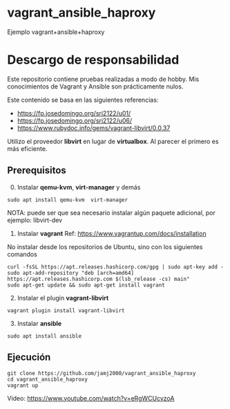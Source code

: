 # vagrant_ansible_haproxy
Ejemplo vagrant+ansible+haproxy


# Descargo de responsabilidad

Este repositorio contiene pruebas realizadas a modo de hobby. Mis conocimientos de Vagrant y Ansible son prácticamente nulos.

Este contenido se basa en las siguientes referencias:

- https://fp.josedomingo.org/sri2122/u01/
- https://fp.josedomingo.org/sri2122/u06/ 
- https://www.rubydoc.info/gems/vagrant-libvirt/0.0.37

Utilizo el proveedor **libvirt** en lugar de **virtualbox**. Al parecer el primero es más eficiente.

## Prerequisitos

0. Instalar **qemu-kvm**, **virt-manager** y demás

```console
sudo apt install qemu-kvm  virt-manager
```

NOTA: puede ser que sea necesario instalar algún paquete adicional, por ejemplo: libvirt-dev


1. Instalar **vagrant**
   Ref: https://www.vagrantup.com/docs/installation

No instalar desde los repositorios de Ubuntu, sino con los siguientes comandos 

```console
curl -fsSL https://apt.releases.hashicorp.com/gpg | sudo apt-key add -
sudo apt-add-repository "deb [arch=amd64] https://apt.releases.hashicorp.com $(lsb_release -cs) main"
sudo apt-get update && sudo apt-get install vagrant
```

2. Instalar el plugin **vagrant-libvirt**

```console
vagrant plugin install vagrant-libvirt
```

3. Instalar **ansible**

```console
sudo apt install ansible
```

## Ejecución

```console
git clone https://github.com/jamj2000/vagrant_ansible_haproxy
cd vagrant_ansible_haproxy
vagrant up
```

Video: https://www.youtube.com/watch?v=eRgWCUcvzoA
